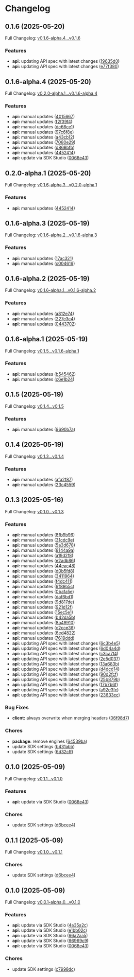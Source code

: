 # Changelog

## 0.1.6 (2025-05-20)

Full Changelog: [v0.1.6-alpha.4...v0.1.6](https://github.com/LiquidMetal-AI/lm-raindrop-typescript-sdk/compare/v0.1.6-alpha.4...v0.1.6)

### Features

* **api:** updating API spec with latest changes ([19635d0](https://github.com/LiquidMetal-AI/lm-raindrop-typescript-sdk/commit/19635d057b3b6aea8f9cdb28b33aa030b66abb59))
* **api:** updating API spec with latest changes ([e77f380](https://github.com/LiquidMetal-AI/lm-raindrop-typescript-sdk/commit/e77f380d51c7e6c648981f895ffa9a54f45dc113))

## 0.1.6-alpha.4 (2025-05-20)

Full Changelog: [v0.2.0-alpha.1...v0.1.6-alpha.4](https://github.com/LiquidMetal-AI/lm-raindrop-typescript-sdk/compare/v0.2.0-alpha.1...v0.1.6-alpha.4)

### Features

* **api:** manual updates ([4015667](https://github.com/LiquidMetal-AI/lm-raindrop-typescript-sdk/commit/40156673956c2253180d052fbf4f68bed46f15aa))
* **api:** manual updates ([f2f39f4](https://github.com/LiquidMetal-AI/lm-raindrop-typescript-sdk/commit/f2f39f42b479ec3fbd7445db7f7f7468f9be3a5c))
* **api:** manual updates ([dc66ce1](https://github.com/LiquidMetal-AI/lm-raindrop-typescript-sdk/commit/dc66ce1aee6790f3e04227cf8f103d6ab28aaae7))
* **api:** manual updates ([97c6f8e](https://github.com/LiquidMetal-AI/lm-raindrop-typescript-sdk/commit/97c6f8e1dd95f815ecf2e8ff4cfd0f9950e0e71c))
* **api:** manual updates ([a43cb12](https://github.com/LiquidMetal-AI/lm-raindrop-typescript-sdk/commit/a43cb1223a4e41b93b2ed806d2572100112719bd))
* **api:** manual updates ([7080e29](https://github.com/LiquidMetal-AI/lm-raindrop-typescript-sdk/commit/7080e292aaa531b2deab9e5b2e573a2c622270f5))
* **api:** manual updates ([d868bfb](https://github.com/LiquidMetal-AI/lm-raindrop-typescript-sdk/commit/d868bfbb45801e7401f5bcdda48b3d29df3b7385))
* **api:** manual updates ([4452414](https://github.com/LiquidMetal-AI/lm-raindrop-typescript-sdk/commit/4452414cfcfc80b7cbe2f4f2d4d893dcf63e93f8))
* **api:** update via SDK Studio ([0068e43](https://github.com/LiquidMetal-AI/lm-raindrop-typescript-sdk/commit/0068e437308b69bd14a70f22b328b67cd71a5a10))

## 0.2.0-alpha.1 (2025-05-20)

Full Changelog: [v0.1.6-alpha.3...v0.2.0-alpha.1](https://github.com/LiquidMetal-AI/lm-raindrop-typescript-sdk/compare/v0.1.6-alpha.3...v0.2.0-alpha.1)

### Features

* **api:** manual updates ([4452414](https://github.com/LiquidMetal-AI/lm-raindrop-typescript-sdk/commit/4452414cfcfc80b7cbe2f4f2d4d893dcf63e93f8))

## 0.1.6-alpha.3 (2025-05-19)

Full Changelog: [v0.1.6-alpha.2...v0.1.6-alpha.3](https://github.com/LiquidMetal-AI/lm-raindrop-typescript-sdk/compare/v0.1.6-alpha.2...v0.1.6-alpha.3)

### Features

* **api:** manual updates ([17ac321](https://github.com/LiquidMetal-AI/lm-raindrop-typescript-sdk/commit/17ac321a7d31d47d04bda24af450d7e60e13c4df))
* **api:** manual updates ([c004616](https://github.com/LiquidMetal-AI/lm-raindrop-typescript-sdk/commit/c00461623d8339eb67e2cbd1ab4342880a9d2b19))

## 0.1.6-alpha.2 (2025-05-19)

Full Changelog: [v0.1.6-alpha.1...v0.1.6-alpha.2](https://github.com/LiquidMetal-AI/lm-raindrop-typescript-sdk/compare/v0.1.6-alpha.1...v0.1.6-alpha.2)

### Features

* **api:** manual updates ([a812e74](https://github.com/LiquidMetal-AI/lm-raindrop-typescript-sdk/commit/a812e74462fbf3df15399ebe2ef189a60eacbc5e))
* **api:** manual updates ([227e3c4](https://github.com/LiquidMetal-AI/lm-raindrop-typescript-sdk/commit/227e3c4fcea4892d8ac5820f5f7c41dfceebe5bf))
* **api:** manual updates ([0443702](https://github.com/LiquidMetal-AI/lm-raindrop-typescript-sdk/commit/0443702a8d06f07c5cbec30a1a3358a723ea65d2))

## 0.1.6-alpha.1 (2025-05-19)

Full Changelog: [v0.1.5...v0.1.6-alpha.1](https://github.com/LiquidMetal-AI/lm-raindrop-typescript-sdk/compare/v0.1.5...v0.1.6-alpha.1)

### Features

* **api:** manual updates ([b545462](https://github.com/LiquidMetal-AI/lm-raindrop-typescript-sdk/commit/b545462b17200adb85a39c0637431092c0fb80e6))
* **api:** manual updates ([c6e1b24](https://github.com/LiquidMetal-AI/lm-raindrop-typescript-sdk/commit/c6e1b241ca03e24af6f0c8538b87d05e2f357e4f))

## 0.1.5 (2025-05-19)

Full Changelog: [v0.1.4...v0.1.5](https://github.com/LiquidMetal-AI/lm-raindrop-typescript-sdk/compare/v0.1.4...v0.1.5)

### Features

* **api:** manual updates ([9690b7a](https://github.com/LiquidMetal-AI/lm-raindrop-typescript-sdk/commit/9690b7ae58d74dc3f313b6c4c22b75a6de762cc9))

## 0.1.4 (2025-05-19)

Full Changelog: [v0.1.3...v0.1.4](https://github.com/LiquidMetal-AI/lm-raindrop-typescript-sdk/compare/v0.1.3...v0.1.4)

### Features

* **api:** manual updates ([afa2f87](https://github.com/LiquidMetal-AI/lm-raindrop-typescript-sdk/commit/afa2f875f266bea9a73804c121bb1c67fdf64705))
* **api:** manual updates ([23c4559](https://github.com/LiquidMetal-AI/lm-raindrop-typescript-sdk/commit/23c455958d7f83c1f180c00ecbf1148a51f5459b))

## 0.1.3 (2025-05-16)

Full Changelog: [v0.1.0...v0.1.3](https://github.com/LiquidMetal-AI/lm-raindrop-typescript-sdk/compare/v0.1.0...v0.1.3)

### Features

* **api:** manual updates ([8fb9b96](https://github.com/LiquidMetal-AI/lm-raindrop-typescript-sdk/commit/8fb9b9629f5477c5ed2eead1748f531f0e408bee))
* **api:** manual updates ([31cdc9e](https://github.com/LiquidMetal-AI/lm-raindrop-typescript-sdk/commit/31cdc9ed3c334b364e95cd09b87392a274ceb1c4))
* **api:** manual updates ([5a3d678](https://github.com/LiquidMetal-AI/lm-raindrop-typescript-sdk/commit/5a3d678a164b07a6f74cb98d19d7b6fbc1fc691e))
* **api:** manual updates ([8144a9a](https://github.com/LiquidMetal-AI/lm-raindrop-typescript-sdk/commit/8144a9a51087d51435019d3101985f7d6f563c1f))
* **api:** manual updates ([a19d2f8](https://github.com/LiquidMetal-AI/lm-raindrop-typescript-sdk/commit/a19d2f8e798ac4357a8a9437879d59a02bf30fa8))
* **api:** manual updates ([e2adb86](https://github.com/LiquidMetal-AI/lm-raindrop-typescript-sdk/commit/e2adb861d11ee88d4b3824c59e4ac0a34287efee))
* **api:** manual updates ([44eac48](https://github.com/LiquidMetal-AI/lm-raindrop-typescript-sdk/commit/44eac48d49433f70f9c5710e0f9e59583bbebc3b))
* **api:** manual updates ([d0b5fd8](https://github.com/LiquidMetal-AI/lm-raindrop-typescript-sdk/commit/d0b5fd821a5031a8204eae3360d477e220d3c47a))
* **api:** manual updates ([3411964](https://github.com/LiquidMetal-AI/lm-raindrop-typescript-sdk/commit/34119649f76621f7a54eb0fe74d6e471f3e8616e))
* **api:** manual updates ([f4dc411](https://github.com/LiquidMetal-AI/lm-raindrop-typescript-sdk/commit/f4dc41174e130c3338d4cfd4c6eec2efcc67debd))
* **api:** manual updates ([9f89b5c](https://github.com/LiquidMetal-AI/lm-raindrop-typescript-sdk/commit/9f89b5c38c7241cd3d775ef67b7a620438489a18))
* **api:** manual updates ([0ba1a5e](https://github.com/LiquidMetal-AI/lm-raindrop-typescript-sdk/commit/0ba1a5e45d58a6497304bb9a480bc3b72f936628))
* **api:** manual updates ([daf6bd1](https://github.com/LiquidMetal-AI/lm-raindrop-typescript-sdk/commit/daf6bd19f48342bd0294b232dded143f78716fcb))
* **api:** manual updates ([9d817de](https://github.com/LiquidMetal-AI/lm-raindrop-typescript-sdk/commit/9d817de173de2724b62c4f47837fd8c6a795948d))
* **api:** manual updates ([921d12f](https://github.com/LiquidMetal-AI/lm-raindrop-typescript-sdk/commit/921d12fd35ad24dabb444105e4af78dfac2680ad))
* **api:** manual updates ([15ec5e1](https://github.com/LiquidMetal-AI/lm-raindrop-typescript-sdk/commit/15ec5e15a482a6a3eed4e8161b9de3050f05f8a3))
* **api:** manual updates ([b42da5b](https://github.com/LiquidMetal-AI/lm-raindrop-typescript-sdk/commit/b42da5b48e8c5e90c7b9fa5b1bafbf06b64062f0))
* **api:** manual updates ([8a49910](https://github.com/LiquidMetal-AI/lm-raindrop-typescript-sdk/commit/8a49910d9af828e179ffb7310a5bc3c533e15acc))
* **api:** manual updates ([c2cce36](https://github.com/LiquidMetal-AI/lm-raindrop-typescript-sdk/commit/c2cce36b111732ca2b9a0ed0046bd29b14dc9c1e))
* **api:** manual updates ([6ed4822](https://github.com/LiquidMetal-AI/lm-raindrop-typescript-sdk/commit/6ed4822caf53709cc08a9e9efa6c8904d770972e))
* **api:** manual updates ([7619ddd](https://github.com/LiquidMetal-AI/lm-raindrop-typescript-sdk/commit/7619ddd84840f4865d4fc2c8c12226faf06fea2b))
* **api:** updating API spec with latest changes ([6c3b4e5](https://github.com/LiquidMetal-AI/lm-raindrop-typescript-sdk/commit/6c3b4e500c104cdcfca15c83168fadbf88d82035))
* **api:** updating API spec with latest changes ([6d04a4d](https://github.com/LiquidMetal-AI/lm-raindrop-typescript-sdk/commit/6d04a4d6cb838a557f5ac0f082636a7905503353))
* **api:** updating API spec with latest changes ([c3ca7f4](https://github.com/LiquidMetal-AI/lm-raindrop-typescript-sdk/commit/c3ca7f45dae6f1018ada7a84ec64d16eccc65bfc))
* **api:** updating API spec with latest changes ([2e5d037](https://github.com/LiquidMetal-AI/lm-raindrop-typescript-sdk/commit/2e5d0370ca8545f5379b1d034423399fa1415a03))
* **api:** updating API spec with latest changes ([13a683b](https://github.com/LiquidMetal-AI/lm-raindrop-typescript-sdk/commit/13a683b3d9202afd56188b9261ccbde91b244809))
* **api:** updating API spec with latest changes ([d4dcd14](https://github.com/LiquidMetal-AI/lm-raindrop-typescript-sdk/commit/d4dcd14e3f40d29f50199a57dc1e67028cdad5ab))
* **api:** updating API spec with latest changes ([90d2fcf](https://github.com/LiquidMetal-AI/lm-raindrop-typescript-sdk/commit/90d2fcf84d2e108387e6be91be0426bec6e028a4))
* **api:** updating API spec with latest changes ([25b879b](https://github.com/LiquidMetal-AI/lm-raindrop-typescript-sdk/commit/25b879b104dd99d2964c355a999f47c9c576027d))
* **api:** updating API spec with latest changes ([17b7b6f](https://github.com/LiquidMetal-AI/lm-raindrop-typescript-sdk/commit/17b7b6feb39c8d88e09c0b1211db015fe302ae78))
* **api:** updating API spec with latest changes ([a92e3fc](https://github.com/LiquidMetal-AI/lm-raindrop-typescript-sdk/commit/a92e3fc76c9c22dd90f1ad78c5652b2b2f11000f))
* **api:** updating API spec with latest changes ([23633cc](https://github.com/LiquidMetal-AI/lm-raindrop-typescript-sdk/commit/23633cc8684df07d12c9880c49642448adb36c2d))


### Bug Fixes

* **client:** always overwrite when merging headers ([06f98d7](https://github.com/LiquidMetal-AI/lm-raindrop-typescript-sdk/commit/06f98d7e4f4d17cdd0a91d9893d039a3c359a22a))


### Chores

* **package:** remove engines ([64539ba](https://github.com/LiquidMetal-AI/lm-raindrop-typescript-sdk/commit/64539ba2b8cf6b520179868a364fe60cb81a65b8))
* update SDK settings ([b431abb](https://github.com/LiquidMetal-AI/lm-raindrop-typescript-sdk/commit/b431abbcb6b59d4e41ad4019d9371f56c2829f40))
* update SDK settings ([6d32cff](https://github.com/LiquidMetal-AI/lm-raindrop-typescript-sdk/commit/6d32cffd5e83f284ec9d22988c10b174792d465d))

## 0.1.0 (2025-05-09)

Full Changelog: [v0.1.1...v0.1.0](https://github.com/LiquidMetal-AI/lm-raindrop-typescript-sdk/compare/v0.1.1...v0.1.0)

### Features

* **api:** update via SDK Studio ([0068e43](https://github.com/LiquidMetal-AI/lm-raindrop-typescript-sdk/commit/0068e437308b69bd14a70f22b328b67cd71a5a10))


### Chores

* update SDK settings ([d6bcee4](https://github.com/LiquidMetal-AI/lm-raindrop-typescript-sdk/commit/d6bcee4f5fa623802d3b89e0d567176ac491a038))

## 0.1.1 (2025-05-09)

Full Changelog: [v0.1.0...v0.1.1](https://github.com/LiquidMetal-AI/lm-raindrop-typescript-sdk/compare/v0.1.0...v0.1.1)

### Chores

* update SDK settings ([d6bcee4](https://github.com/LiquidMetal-AI/lm-raindrop-typescript-sdk/commit/d6bcee4f5fa623802d3b89e0d567176ac491a038))

## 0.1.0 (2025-05-09)

Full Changelog: [v0.0.1-alpha.0...v0.1.0](https://github.com/LiquidMetal-AI/lm-raindrop-typescript-sdk/compare/v0.0.1-alpha.0...v0.1.0)

### Features

* **api:** update via SDK Studio ([4a35a2c](https://github.com/LiquidMetal-AI/lm-raindrop-typescript-sdk/commit/4a35a2cc3df98175fde17b5caacd8f09bce36f28))
* **api:** update via SDK Studio ([e1bb02c](https://github.com/LiquidMetal-AI/lm-raindrop-typescript-sdk/commit/e1bb02cf3eec1dad2b9c2edcf5ca9bc44cd198f7))
* **api:** update via SDK Studio ([66a2aa5](https://github.com/LiquidMetal-AI/lm-raindrop-typescript-sdk/commit/66a2aa50dadd7b7e79c3e759863f80b4111d3f75))
* **api:** update via SDK Studio ([66969c9](https://github.com/LiquidMetal-AI/lm-raindrop-typescript-sdk/commit/66969c9a59d772e6e7cd1fa9903250f58f220462))
* **api:** update via SDK Studio ([0068e43](https://github.com/LiquidMetal-AI/lm-raindrop-typescript-sdk/commit/0068e437308b69bd14a70f22b328b67cd71a5a10))


### Chores

* update SDK settings ([c7998dc](https://github.com/LiquidMetal-AI/lm-raindrop-typescript-sdk/commit/c7998dc0beab9297875d50d8f7f766ece49f92a7))
